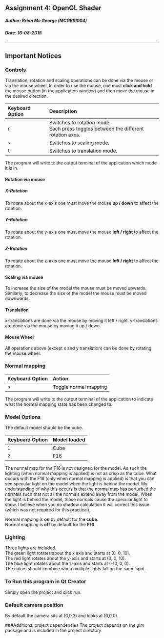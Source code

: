 Assignment 4: OpenGL Shader
-------------------------------------
##### **Author:** Brian Mc George (MCGBRI004)
##### **Date:** 16-08-2015
----------
## Important Notices
### Controls
Translation, rotation and scaling operations can be done via the mouse or via the mouse wheel.
In order to use the mouse, one must **click and hold** the mouse button (in the application window) and then move the mouse in the desired direction.

|Keyboard Option | Description                                                                          |
|:-------------- |:-------------------------------------------------------------------------------------|
|`r`             | Switches to rotation mode.<br>Each press toggles between the different rotation axes.|
|`s`             | Switches to scaling mode.                                                            |
|`t`             | Switches to translation mode.                                                        |
The program will write to the output terminal of the application which mode it is in.

#### Rotation via mouse
##### **X-Rotation**
To rotate about the x-axis one must move the mouse **up / down** to affect the rotation.

##### **Y-Rotation**
To rotate about the y-axis one must move the mouse **left / right** to affect the rotation.
##### **Z-Rotation**
To rotate about the z-axis one must move the mouse **left / right** to affect the rotation.

#### Scaling via mouse
To increase the size of the model the mouse must be moved upwards.
Similarly, to decrease the size of the model the mouse must be moved downwards.

#### Translation
x-translations are done via the mouse by moving it left / right.
y-translations are done via the mouse by moving it up / down.

#### Mouse Wheel
All operations above (except x and y translation) can be done by rotating the mouse wheel.

### Normal mapping
|Keyboard Option | Action                |
|:-------------- |:------------          |
|`n`             | Toggle normal mapping |
The program will write to the output terminal of the application to indicate what the normal mapping state has been changed to.

### Model Options
The default model should be the cube.

|Keyboard Option | Model loaded|
|:-------------- |:------------|
|`1`             | Cube        |
|`2`             | F16         |

The normal map for the F16 is not designed for the model. As such the lighting (when normal mapping is applied) is not as crisp as the cube.
What occurs with the F16 (only when normal mapping is applied) is that you can see specular light on the model when the light is behind the model.
My understanding of why this occurs is that the normal map has perturbed the normals such that not all the normals extend away from the model. When the light is behind the model, those normals cause the specular light to show. I believe when you do shadow calculation it will correct this issue (which was not required for this practical).

Normal mapping is **on** by default for the **cube**.<br>
Normal mapping is **off** by default for the **F16**.

### Lighting
Three lights are included.<br>
The green light rotates about the x axis and starts at (0, 0, 10).<br>
The red light rotates about the y-axis and starts at (0, 0, 10).<br>
The blue light rotates about the z-axis and starts at (-10, 0, 0).<br>
The colors should combine when multiple lights fall on the same spot.

### To Run this program in Qt Creator
Simply open the project and click run.

### Default camera position
By default the camera sits at (0,0,3) and looks at (0,0,0).

###Additional project dependencies
The project depends on the *glm* package and is included in the project directory
